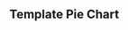 ## Template Pie Chart

<script src="plotly-latest.min.js"></script>
<script src="numeric.min.js"></script>

<div id="myDiv"><!-- Plotly chart will be drawn inside this DIV --></div>

  <script>
var data = [{
  values: [16, 15, 12, 6, 5, 4, 42],
  labels: ['US', 'China', 'European Union', 'Russian Federation', 'Brazil', 'India', 'Rest of World' ],
  domain: {
    x: [0, .48]
  },
  name: 'GHG Emissions',
  hoverinfo: 'label+percent+name',
  hole: .4,
  type: 'pie'
},{
  values: [27, 11, 25, 8, 1, 3, 25],
  labels: ['US', 'China', 'European Union', 'Russian Federation', 'Brazil', 'India', 'Rest of World' ],
  text: 'CO2',
  textposition: 'inside',
  domain: {x: [.52, 1]},
  name: 'CO2 Emissions',
  hoverinfo: 'label+percent+name',
  hole: .4,
  type: 'pie'
}];

var layout = {
  title: 'Global Emissions 1990-2011',
  annotations: [
    {
      font: {
        size: 14
      },
      showarrow: false,
      text: 'GHG',
      x: 0.17,
      y: 0.5
    },
    {
      font: {
        size: 14
      },
      showarrow: false,
      text: 'CO2',
      x: 0.82,
      y: 0.5
    }
  ]
};

Plotly.newPlot('myDiv', data, layout);
</script>

